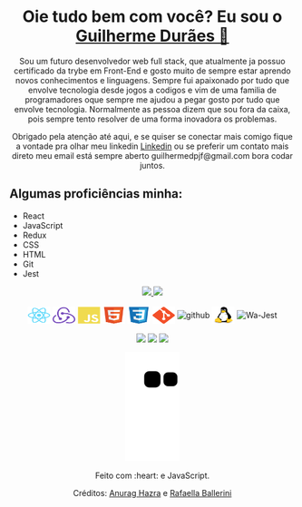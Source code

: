 <div>
  
  <h1 align="center">
    Oie tudo bem com você? Eu sou o 
    <a href="https://www.linkedin.com/in/guilherme-DP" target="blank">Guilherme Durães 🤗 </a>
  </h1>
  
  <p align="center">
    Sou um futuro desenvolvedor web full stack, que atualmente ja possuo certificado da trybe em Front-End e gosto muito de sempre estar aprendo novos conhecimentos e linguagens. Sempre fui apaixonado por tudo que envolve tecnologia desde jogos a codigos e vim de uma familia de programadores oque sempre me ajudou a pegar gosto por tudo que envolve tecnologia. Normalmente as pessoa dizem que sou fora da caixa, pois sempre tento resolver de uma forma inovadora os problemas.
  </p>
  
  <p align="center">
    Obrigado pela atenção até aqui, e se quiser se conectar mais comigo fique a vontade pra olhar meu linkedin <a href="https://www.linkedin.com/in/guilherme-DP" target=blank>Linkedin</a> ou se preferir um contato mais direto meu email está sempre aberto guilhermedpjf@gmail.com bora codar juntos.
  </p>
  <h2> Algumas proficiências minha: </h2>
  <ul>
    <li> React</li>
    <li> JavaScript</li>
    <li> Redux</li>
    <li> CSS</li>
    <li> HTML</li>
    <li> Git</li>
    <li> Jest</li>
  </ul>
  
</div>

<div align="center">
  <a href="https://github.com/EuGuiXtd">
    <img height="150em" src="https://github-readme-stats.vercel.app/api?username=EuGuiXtd&count_private=true&include_all_commits=true&show_icons=true&theme=dracula&hide_border=false&show_owner=true"/>
    <img height="150em" src="https://github-readme-stats.vercel.app/api/top-langs/?username=EuGuiXtd&theme=dracula&hide_border=false&&layout=compact"/>
  </a>
</div>

<div align="center" valign="top"><br>
  <img align="center" alt="React" height="30" width="40" src="https://raw.githubusercontent.com/devicons/devicon/master/icons/react/react-original.svg">
  <img align="center" alt="Redux" height="30" width="40" src="https://raw.githubusercontent.com/devicons/devicon/master/icons/redux/redux-original.svg">
  <img align="center" alt="Js" height="30" width="40" src="https://raw.githubusercontent.com/devicons/devicon/master/icons/javascript/javascript-plain.svg">
  <img align="center" alt="HTML" height="30" width="40" src="https://raw.githubusercontent.com/devicons/devicon/master/icons/html5/html5-original.svg">
  <img align="center" alt="CSS" height="30" width="40" src="https://raw.githubusercontent.com/devicons/devicon/master/icons/css3/css3-original.svg">
  <img align="center" alt="git" height="30" width="40" src="https://raw.githubusercontent.com/devicons/devicon/master/icons/git/git-original.svg">
  <img align="center" alt="github" height="35" width="35" src="https://cdns.iconmonstr.com/wp-content/releases/preview/2012/240/iconmonstr-github-1.png">
  <img align="center" alt="linux" height="30" width="40" src="https://raw.githubusercontent.com/devicons/devicon/master/icons/linux/linux-original.svg">
  <img align="center" alt="Wa-Jest" height="30" width="40" src="https://cdn.jsdelivr.net/gh/devicons/devicon/icons/jest/jest-plain.svg">
</div><br>

<div align="center">
  <a href="https://www.instagram.com/eugui_xtd/" target="_blank"><img src="https://img.shields.io/badge/-Instagram-%23E4405F?style=for-the-badge&logo=instagram&logoColor=white" target="_blank"></a>
  <a href="https://www.linkedin.com/in/guilherme-dp" target="_blank"><img src="https://img.shields.io/badge/-LinkedIn-%230077B5?style=for-the-badge&logo=linkedin&logoColor=white" target="_blank"></a> 
  <a href="mailto:guilhermedpjf@gmail.com"><img src="https://img.shields.io/badge/-Gmail-%23333?style=for-the-badge&logo=gmail&logoColor=white" target="_blank"></a>
</div>

<div align="center">

  ![Snake animation](https://github.com/EuGuiXtd/EuGuiXtd/blob/output/github-contribution-grid-snake.svg)
  
</div>

<div align="center">
  <p>Feito com :heart: e JavaScript.</p>
  <p>Créditos: <a href="https://github.com/anuraghazra/github-readme-stats">Anurag Hazra</a> e <a href="https://github.com/rafaballerini">Rafaella Ballerini</a></p>
</div>
